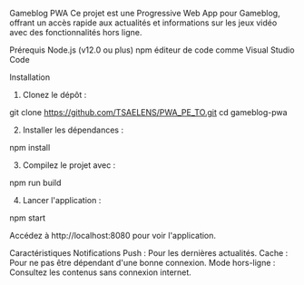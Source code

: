 Gameblog PWA
Ce projet est une Progressive Web App pour Gameblog, offrant un accès rapide aux actualités et informations sur les jeux vidéo avec des fonctionnalités hors ligne.

Prérequis
Node.js (v12.0 ou plus)
npm
éditeur de code comme Visual Studio Code

Installation
1. Clonez le dépôt :

git clone https://github.com/TSAELENS/PWA_PE_TO.git
cd gameblog-pwa


2. Installer les dépendances :

npm install


3. Compilez le projet avec :

npm run build


4. Lancer l'application :

npm start


Accédez à http://localhost:8080 pour voir l'application.


Caractéristiques
Notifications Push : Pour les dernières actualités.
Cache : Pour ne pas être dépendant d'une bonne connexion.
Mode hors-ligne : Consultez les contenus sans connexion internet.